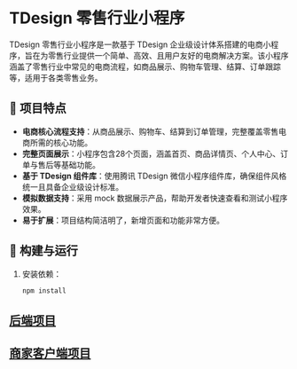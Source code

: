 # TDesign 零售行业小程序

TDesign 零售行业小程序是一款基于 TDesign 企业级设计体系搭建的电商小程序，旨在为零售行业提供一个简单、高效、且用户友好的电商解决方案。该小程序涵盖了零售行业中常见的电商流程，如商品展示、购物车管理、结算、订单跟踪等，适用于各类零售业务。
## :pushpin: 项目特点

- **电商核心流程支持**：从商品展示、购物车、结算到订单管理，完整覆盖零售电商所需的核心功能。
- **完整页面展示**：小程序包含28个页面，涵盖首页、商品详情页、个人中心、订单与售后等基础功能。
- **基于 TDesign 组件库**：使用腾讯 TDesign 微信小程序组件库，确保组件风格统一且具备企业级设计标准。
- **模拟数据支持**：采用 mock 数据展示产品，帮助开发者快速查看和测试小程序效果。
- **易于扩展**：项目结构简洁明了，新增页面和功能非常方便。

## :hammer: 构建与运行

1. 安装依赖：
   ```bash
   npm install

## [后端项目]([https://github.com/boonff/hello-store-service.git])
## [商家客户端项目]([https://github.com/boonff/hello-commerce.git])
